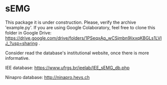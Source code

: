 # sEMG

This package it is under construction. Please, verify the archive 'example.py'.
If you are using Google Colaboratory, feel free to clone this folder in Google Drive: https://drive.google.com/drive/folders/1PSeqxAp_wCSjmbn9lixxqKBGLs1LVlJ_?usp=sharing .

Consider read the database's institutional website, once there is more informative.

IEE database: https://www.ufrgs.br/ieelab/IEE_sEMG_db.php

Ninapro database: http://ninapro.hevs.ch
